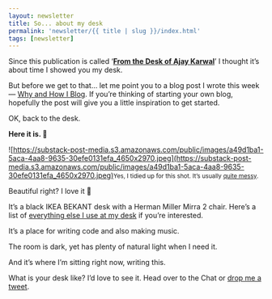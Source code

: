```yaml
---
layout: newsletter
title: So... about my desk
permalink: 'newsletter/{{ title | slug }}/index.html'
tags: [newsletter]
---
```


Since this publication is called ‘**[From the Desk of Ajay Karwal](https://ajaykarwal.com/newsletter)**’ I thought it’s about time I showed you my desk.

But before we get to that… let me point you to a blog post I wrote this week — [Why and How I Blog](https://ajaykarwal.com/blog/why-and-how-i-blog/). If you’re thinking of starting your own blog, hopefully the post will give you a little inspiration to get started.

OK, back to the desk.

**Here it is. 🎉**



![https://substack-post-media.s3.amazonaws.com/public/images/a49d1ba1-5aca-4aa8-9635-30efe0131efa_4650x2970.jpeg](https://substack-post-media.s3.amazonaws.com/public/images/a49d1ba1-5aca-4aa8-9635-30efe0131efa_4650x2970.jpeg)<small>Yes, I tidied up for this shot. It’s usually [quite messy](https://officesnapshots.com/2012/02/06/inspiration-the-messy-desks-of-einstein-jobs-and-twain/).</small>

Beautiful right? I love it 💟

It’s a black IKEA BEKANT desk with a Herman Miller Mirra 2 chair. Here’s a list of [everything else I use at my desk](https://ajaykarwal.com/uses/) if you’re interested.

It’s a place for writing code and also making music.

The room is dark, yet has plenty of natural light when I need it.

And it’s where I’m sitting right now, writing this.

What is your desk like? I’d love to see it. Head over to the Chat or [drop me a tweet](https://twitter.com/ajaykarwal).